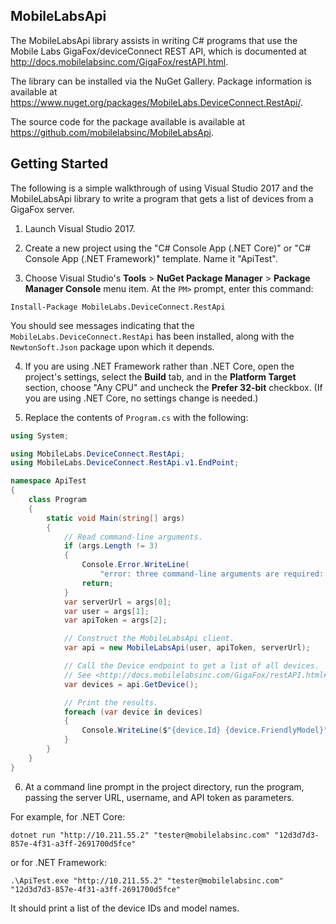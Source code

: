 ## MobileLabsApi

The MobileLabsApi library assists in writing C# programs that use the
Mobile Labs GigaFox/deviceConnect REST API, which is documented at
<http://docs.mobilelabsinc.com/GigaFox/restAPI.html>.

The library can be installed via the NuGet Gallery.  Package information is
available at <https://www.nuget.org/packages/MobileLabs.DeviceConnect.RestApi/>.

The source code for the package available is available at
<https://github.com/mobilelabsinc/MobileLabsApi>.

## Getting Started

The following is a simple walkthrough of using Visual Studio 2017 and the
MobileLabsApi library to write a program that gets a list of devices from a
GigaFox server.

1. Launch Visual Studio 2017.

2. Create a new project using the "C# Console App (.NET Core)" or "C# Console App (.NET Framework)" template.  Name it "ApiTest".

3. Choose Visual Studio's **Tools** > **NuGet Package Manager** > **Package Manager Console** menu item.  At the `PM>` prompt, enter this command:

```
Install-Package MobileLabs.DeviceConnect.RestApi
```

You should see messages indicating that the `MobileLabs.DeviceConnect.RestApi` has been installed, along with the `NewtonSoft.Json` package upon which it depends.

4. If you are using .NET Framework rather than .NET Core, open the project's settings, select the **Build** tab, and in the **Platform Target** section, choose "Any CPU" and uncheck the **Prefer 32-bit** checkbox. (If you are using .NET Core, no settings change is needed.)

5. Replace the contents of `Program.cs` with the following:

```csharp
using System;

using MobileLabs.DeviceConnect.RestApi;
using MobileLabs.DeviceConnect.RestApi.v1.EndPoint;

namespace ApiTest
{
    class Program
    {
        static void Main(string[] args)
        {
            // Read command-line arguments.
            if (args.Length != 3)
            {
                Console.Error.WriteLine(
                    "error: three command-line arguments are required: SERVERURL USERNAME APITOKEN");
                return;
            }
            var serverUrl = args[0];
            var user = args[1];
            var apiToken = args[2];

            // Construct the MobileLabsApi client.
            var api = new MobileLabsApi(user, apiToken, serverUrl);

            // Call the Device endpoint to get a list of all devices.
            // See <http://docs.mobilelabsinc.com/GigaFox/restAPI.html#apiDeviceRequests>
            var devices = api.GetDevice();

            // Print the results.
            foreach (var device in devices)
            {
                Console.WriteLine($"{device.Id} {device.FriendlyModel}");
            }
        }
    }
}
```

6. At a command line prompt in the project directory, run the program, passing the server URL, username, and API token as parameters.

For example, for .NET Core:

    dotnet run "http://10.211.55.2" "tester@mobilelabsinc.com" "12d3d7d3-857e-4f31-a3ff-2691700d5fce"

or for .NET Framework:

    .\ApiTest.exe "http://10.211.55.2" "tester@mobilelabsinc.com" "12d3d7d3-857e-4f31-a3ff-2691700d5fce"

It should print a list of the device IDs and model names.
